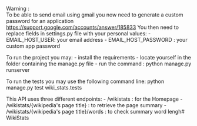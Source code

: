 Warning : 	
	To be able to send email using gmail you now need to generate a custom password for an application
	https://support.google.com/accounts/answer/185833
	You then need to replace fields in settings.py file with your personal values: 
		- EMAIL_HOST_USER: your email address
		- EMAIL_HOST_PASSWORD : your custom app password


To run the project you may:
	- install the requirements
	- locate yourself in the folder containing the manage.py file
	- run the command : python manage.py runserver

To run the tests you may use the following command line: python manage.py test wiki_stats.tests

This API uses three different endpoints:
	- /wikistats : for the Homepage
	- /wikistats/{wikipedia's page title} : to retrieve the page summary
	- /wikistats/{wikipedia's page title}/words : to check summary word lengh# WikiStats
